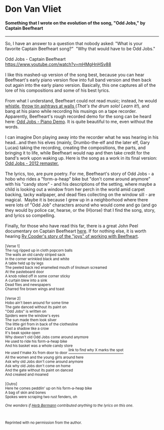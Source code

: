 # Don Van Vliet
#### Something that I wrote on the evolution of the song, "Odd Jobs," by Captain Beefheart
---
<html>
<div class="post">
So, I have an answer to a question that nobody asked: &quot;What is your favorite Captain Beefheart song?&quot;&nbsp; &quot;Why that would have to be Odd Jobs.&quot;<br />&nbsp;<br />Odd Jobs - Captain Beefheart<br /><a href="https://www.youtube.com/watch?v=mHMgHnHSv88" class="bbc_link new_win" target="_blank">https://www.youtube.com/watch?v=mHMgHnHSv88</a><br />&nbsp;<br />I like this mashed-up version of the song best, because you can hear Beefheart&#039;s early piano version flow into full band version and then back out again into the early piano version. Basically, this one captures all of the lore of his compositions and some of his best lyrics. <br />&nbsp;<br />From what I understand, Beefheart could not read music; instead, he would<a href="https://youtu.be/oV5Bd8Eu0ko?t=30" class="bbc_link new_win" target="_blank"> whistle</a>, <a href="https://youtu.be/ED3oIxZKgU4" class="bbc_link new_win" target="_blank"> throw tin ashtrays at walls </a>(<em>That&#039;s the drum solo! Learn it!</em>), and bang at his piano while recording his musings on a tape recorder. Apparently, Beefheart&#039;s rough recorded demo for the song can be heard here: <a href="https://youtu.be/oqafZFTFiLw" class="bbc_link new_win" target="_blank">Odd Jobs - Piano Demo</a>. It is quite beautiful to me, even without the words. <br />&nbsp;<br />I can imagine Don playing away into the recorder what he was hearing in his head...and then his elves (mainly, Drumbo-the-elf and the later elf, Gary Lucas) taking the recording, creating the compositions, the parts, and bringing it to life, while Beefheart would nap and then take credit for the band&#039;s work upon waking up. Here is the song as a work in its final version: <a href="https://www.youtube.com/watch?v=cQYLA_Qr3vEs" class="bbc_link new_win" target="_blank">Odd Jobs - 2012 remaster.</a> <br />&nbsp;<br />The lyrics, too, are pure poetry. For me, Beefheart&#039;s story of Odd Jobs - a hobo who rides a &quot;form-a-heap&quot; bike but &quot;don&#039;t come around anymore&quot; with his &quot;candy store&quot; - and his descriptions of the setting, where maybe a child is looking out a window from her perch in the world amid carpet backing, tacky wallpaper, and dead flies collecting on the window sill - are magical.&nbsp; Maybe it is because I grew up in a neighborhood where there were lots of &quot;Odd Job&quot; characters around who would come and go (and go they would by police car, hearse, or the (H)orse) that I find the song, story, and lyrics so compelling. <br />&nbsp;<br />Finally, for those who have read this far, there is a great John Peel documentary on Captain Beefheart <a href="https://youtu.be/BKBZMVH1tSc?si=5jjixZLU1tuOnOGJ" class="bbc_link new_win" target="_blank">here</a>. If for nothing else, it is worth hearing <a href="https://youtu.be/dBa8bS_vZkM?t=633" class="bbc_link new_win" target="_blank">Ry Cooder&#039;s story of the &quot;joys&quot; of working with Beefheart</a>.<br />&nbsp;<br /><sub>[Verse 1]</sub><br /><sub>The rug ripped up in cloth popcorn balls</sub><br /><sub>The walls an old candy striped sack</sub><br /><sub>In the corner wrinkled black and white</sub><br /><sub>A table held up by legs</sub><br /><sub>The peeled back red enamelled mouth of linoleum screamed</sub><br /><sub>At the pasteboard door</sub><br /><sub>A knob rolled off in some corner sticky</sub><br /><sub>A curtain blew into a sink</sub><br /><sub>Dead flies and newspapers</sub><br /><sub>Charred fire brown wings and toast</sub><br /><br /><sub>[Verse 2]</sub><br /><sub>Hobo ain&#039;t been around for some time</sub><br /><sub>The gate danced without its paint on</sub><br /><sub>&quot;Odd Jobs&quot; is written on</sub><br /><sub>Spiders were the window&#039;s eyes</sub><br /><sub>The sun made them look silver</sub><br /><sub>The little girl from in back of the clothesline</sub><br /><sub>Cast a shadow like a crow</sub><br /><sub>It&#039;s beak spoke open</sub><br /><sub>Why doesn&#039;t old Odd Jobs come around anymore</sub><br /><sub>He used to ride his form-a-heap bike</sub><br /><sub>And his basket was a whole candy store</sub><br /><sub>He used t&#039;make Xs from door to door</sub> <a href="https://i.pinimg.com/originals/c6/4c/b6/c64cb6ebb45bbc6016e55cc9290b4da6.jpg" class="bbc_link new_win" target="_blank"><sup>link to find why X marks the spot</sup></a><br /><sub>All the women and the young girls around here<br />Ask why old Jobs don&#039;t come around anymore<br />Ask why old Jobs don&#039;t come on home<br />And the gate without its paint on danced<br />And creaked and moaned<br /></sub><br /><sub>[Outro]<br />Here he comes peddlin&#039; up on his form-a-heap bike<br />A bag of skin and bones<br />Spokes were scraping two rust fenders, oh<br />&nbsp;<br /><em>One wonders if <a href="http://www.beefheart.com/herb-bermann/" class="bbc_link new_win" target="_blank">Herb Bermann</a> contributed anything to the lyrics on this one.</em><br /><br />
<br>
<br>
Reprinted with no permission from the author. 
</sub></div>
</html>
